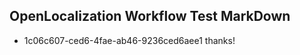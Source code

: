 ## OpenLocalization Workflow Test MarkDown
* 1c06c607-ced6-4fae-ab46-9236ced6aee1 thanks!

<!--HONumber=Jan17_HO1-->


